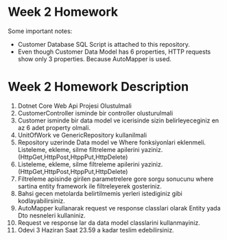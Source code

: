 # Week 2 Homework

Some important notes:

- Customer Database SQL Script is attached to this repository.
- Even though Customer Data Model has 6 properties, HTTP requests show only 3 properties. Because AutoMapper is used.

# Week 2 Homework Description

1. Dotnet Core Web Api Projesi Olustulmali
2. CustomerController isminde bir controller olusturulmali
3. Customer isminde bir data model ve icerisinde sizin belirleyeceginiz en az 6 adet
    property olmali.
4. UnitOfWork ve GenericRepository kullanilmali
5. Repository uzerinde  Data model  ve Where fonksiyonlari eklenmeli.
    Listeleme, ekleme, silme filtreleme apilerini yaziniz.
    (HttpGet,HttpPost,HtppPut,HttpDelete)
6. Listeleme, ekleme, silme filtreleme apilerini yaziniz.
    (HttpGet,HttpPost,HtppPut,HttpDelete)
7. Filtreleme apisinde girilen  parametrelere gore sorgu sonucunu where sartina
    entity framework  ile filtreleyerek gosteriniz.
8. Bahsi gecen metolarda belirtilmemis yerleri istediginiz gibi kodlayabilirsiniz.
9. AutoMapper kullanarak request ve response classlari olarak Entity yada Dto
    nesneleri kullaniniz.
10. Request ve response lar da data model classlarini kullanmayiniz.
11. Odevi 3 Haziran Saat 23.59 a kadar teslim edebilirsiniz.

    
